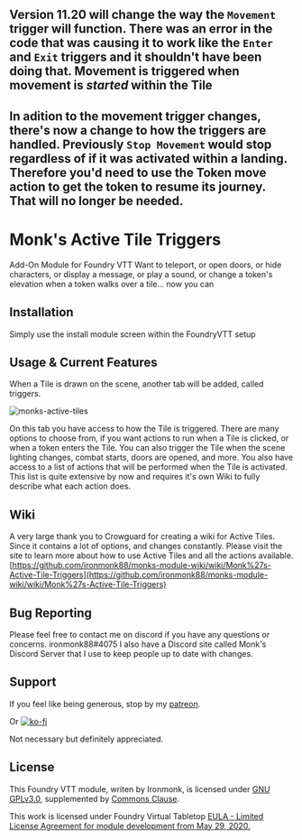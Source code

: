 ## Version 11.20 will change the way the `Movement` trigger will function.  There was an error in the code that was causing it to work like the `Enter` and `Exit` triggers and it shouldn't have been doing that.  Movement is triggered when movement is *started* within the Tile
## In adition to the movement trigger changes, there's now a change to how the triggers are handled.  Previously `Stop Movement` would stop regardless of if it was activated within a landing.  Therefore you'd need to use the Token move action to get the token to resume its journey.  That will no longer be needed.

# Monk's Active Tile Triggers
Add-On Module for Foundry VTT
Want to teleport, or open doors, or hide characters, or display a message, or play a sound, or change a token's elevation when a token walks over a tile... now you can

## Installation
Simply use the install module screen within the FoundryVTT setup

## Usage & Current Features
When a Tile is drawn on the scene, another tab will be added, called triggers.

![monks-active-tiles](/screenshots/main.png)

On this tab you have access to how the Tile is triggered.  There are many options to choose from, if you want actions to run when a Tile is clicked, or when a token enters the Tile.  You can also trigger the Tile when the scene lighting changes, combat starts, doors are opened, and more.
You also have access to a list of actions that will be performed when the Tile is activated.  This list is quite extensive by now and requires it's own Wiki to fully describe what each action does.  

## Wiki

A very large thank you to Crowguard for creating a wiki for Active Tiles.  Since it contains a lot of options, and changes constantly.  Please visit the site to learn more about how to use Active Tiles and all the actions available.
[https://github.com/ironmonk88/monks-module-wiki/wiki/Monk%27s-Active-Tile-Triggers](https://github.com/ironmonk88/monks-module-wiki/wiki/Monk%27s-Active-Tile-Triggers)

## Bug Reporting
Please feel free to contact me on discord if you have any questions or concerns. ironmonk88#4075
I also have a Discord site called Monk's Discord Server that I use to keep people up to date with changes.

## Support

If you feel like being generous, stop by my <a href="https://www.patreon.com/ironmonk">patreon</a>.  

Or [![ko-fi](https://ko-fi.com/img/githubbutton_sm.svg)](https://ko-fi.com/R6R7BH5MT)

Not necessary but definitely appreciated.

## License
This Foundry VTT module, writen by Ironmonk, is licensed under [GNU GPLv3.0](https://www.gnu.org/licenses/gpl-3.0.en.html), supplemented by [Commons Clause](https://commonsclause.com/).

This work is licensed under Foundry Virtual Tabletop <a href="https://foundryvtt.com/article/license/">EULA - Limited License Agreement for module development from May 29, 2020.</a>
